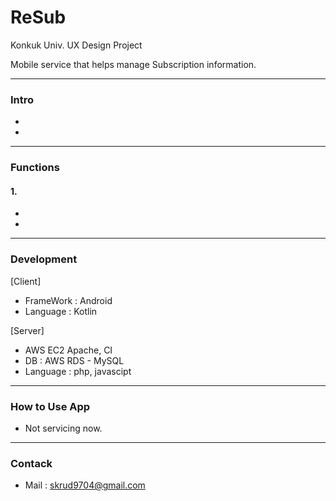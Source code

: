 # ReSub
Konkuk Univ. UX Design Project

Mobile service that helps manage Subscription information.

---

### Intro

* 
*

---

### Functions

#### 1.
*
*

---

### Development

[Client]
* FrameWork : Android
* Language : Kotlin

[Server]
* AWS EC2 Apache, CI
* DB : AWS RDS - MySQL
* Language : php, javascipt

---

### How to Use App

* Not servicing now.

---

### Contack

* Mail : skrud9704@gmail.com
